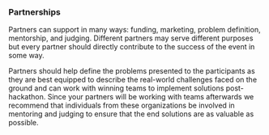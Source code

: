 ### Partnerships

Partners can support in many ways: funding, marketing, problem definition, mentorship, and judging. Different partners may serve different purposes but every partner should directly contribute to the success of the event in some way.

Partners should help define the problems presented to the participants as they are best equipped to describe the real-world challenges faced on the ground and can work with winning teams to implement solutions post-hackathon. Since your partners will be working with teams afterwards we recommend that individuals from these organizations be involved in mentoring and judging to ensure that the end solutions are as valuable as possible.
